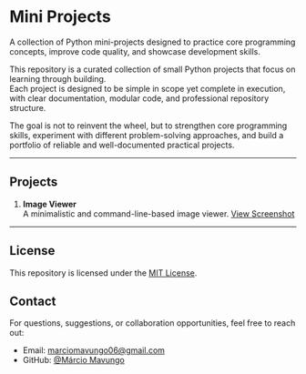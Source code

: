 # Mini Projects

A collection of Python mini-projects designed to practice core programming concepts, improve code quality, and showcase development skills.  

This repository is a curated collection of small Python projects that focus on learning through building.  
Each project is designed to be simple in scope yet complete in execution, with clear documentation, modular code, and professional repository structure.  

The goal is not to reinvent the wheel, but to strengthen core programming skills, experiment with different problem-solving approaches, and build a portfolio of reliable and well-documented practical projects.

---

## Projects

1. **Image Viewer**  
   A minimalistic and command-line-based image viewer.
   [View Screenshot](python/image_viewer/assets/0.jpg)

---

## License
This repository is licensed under the [MIT License](./LICENSE).

## Contact
For questions, suggestions, or collaboration opportunities, feel free to reach out:

- Email: marciomavungo06@gmail.com  
- GitHub: [@Márcio Mavungo](https://github.com/marciomavungo)
